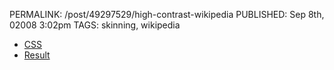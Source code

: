 PERMALINK: /post/49297529/high-contrast-wikipedia
PUBLISHED: Sep 8th, 02008 3:02pm
TAGS: skinning, wikipedia

* [<abbr class='smallcaps'>CSS</abbr>][css]
* [Result][result]

 [css]: http://pastebin.com/f7164f4fb "CSS at pastebin.ca"
 [result]: http://flickr.com/photos/stilist/2840767774/ "Screenshot demonstrating effect of CSS"
